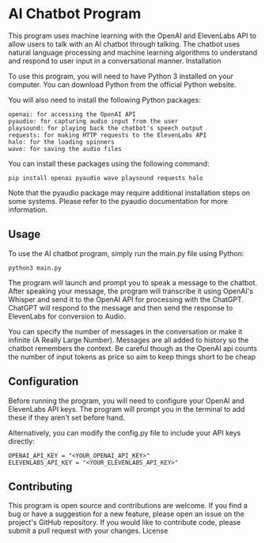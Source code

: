 # AI Chatbot Program

This program uses machine learning with the OpenAI and ElevenLabs API to allow users to talk with an AI chatbot through talking. The chatbot uses natural language processing and machine learning algorithms to understand and respond to user input in a conversational manner.
Installation

To use this program, you will need to have Python 3 installed on your computer. You can download Python from the official Python website.

You will also need to install the following Python packages:

    openai: for accessing the OpenAI API
    pyaudio: for capturing audio input from the user
    playsound: for playing back the chatbot's speech output
    requests: for making HTTP requests to the ElevenLabs API
    halo: for the loading spinners
    wave: for saving the audio files 

You can install these packages using the following command:

    pip install openai pyaudio wave playsound requests halo

Note that the pyaudio package may require additional installation steps on some systems. Please refer to the pyaudio documentation for more information.

## Usage

To use the AI chatbot program, simply run the main.py file using Python:

    python3 main.py

The program will launch and prompt you to speak a message to the chatbot. After speaking your message, the program will transcribe it using OpenAI's Whisper and send it to the OpenAI API for processing with the ChatGPT. ChatGPT will respond to the message and then send the response to ElevenLabs for conversion to Audio.

You can specify the number of messages in the conversation or make it infinite (A Really Large Number). Messages are all added to history so the chatbot remembers the context. Be careful though as the OpenAI api counts the number of input tokens as price so aim to keep things short to be cheap 

## Configuration

Before running the program, you will need to configure your OpenAI and ElevenLabs API keys. The program will prompt you in the terminal to add these if they aren't set before hand. 

Alternatively, you can modify the config.py file to include your API keys directly:

    OPENAI_API_KEY = "<YOUR_OPENAI_API_KEY>"
    ELEVENLABS_API_KEY = "<YOUR_ELEVENLABS_API_KEY>"

## Contributing

This program is open source and contributions are welcome. If you find a bug or have a suggestion for a new feature, please open an issue on the project's GitHub repository. If you would like to contribute code, please submit a pull request with your changes.
License

